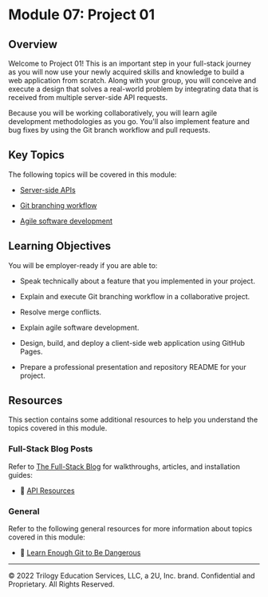 # Module 07: Project 01

## Overview

Welcome to Project 01! This is an important step in your full-stack journey as you will now use your newly acquired skills and knowledge to build a web application from scratch. Along with your group, you will conceive and execute a design that solves a real-world problem by integrating data that is received from multiple server-side API requests.

Because you will be working collaboratively, you will learn agile development methodologies as you go. You'll also implement feature and bug fixes by using the Git branch workflow and pull requests.

## Key Topics

The following topics will be covered in this module:

* [Server-side APIs](https://en.wikipedia.org/wiki/Web_API)

* [Git branching workflow](https://git-scm.com/book/en/v2/Git-Branching-Branching-Workflows)

* [Agile software development](https://en.wikipedia.org/wiki/Agile_software_development)

## Learning Objectives

You will be employer-ready if you are able to:

* Speak technically about a feature that you implemented in your project.

* Explain and execute Git branching workflow in a collaborative project.

* Resolve merge conflicts.

* Explain agile software development.

* Design, build, and deploy a client-side web application using GitHub Pages.

* Prepare a professional presentation and repository README for your project.

## Resources

This section contains some additional resources to help you understand the topics covered in this module.

### Full-Stack Blog Posts

Refer to [The Full-Stack Blog](https://coding-boot-camp.github.io/full-stack/) for walkthroughs, articles, and installation guides:

  * 📖 [API Resources](https://coding-boot-camp.github.io/full-stack/apis/api-resources)

### General

Refer to the following general resources for more information about topics covered in this module:

  * 📖 [Learn Enough Git to Be Dangerous](https://www.learnenough.com/git-tutorial/getting_started)

- - -
© 2022 Trilogy Education Services, LLC, a 2U, Inc. brand. Confidential and Proprietary. All Rights Reserved.
